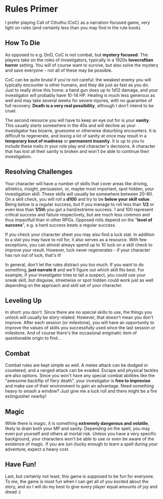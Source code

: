 # Rules Primer
I prefer playing Call of Cthulhu (CoC) as a narration-focused game, very light on rules (and certainly less than you may find in the rule book). 

## How To Die
As opposed to e.g. DnD, CoC is not combat, but **mystery focused**. The players take on the roles of investigators, typically in a 1920s **lovecraftian horror** setting. You will of course want to survive, but also solve the mystery and save everyone - not all of these may be possible.  

CoC can be quite brutal if you're not careful: the weakest enemy you will typically encounter is other humans, and they die just as fast as you do. Just to really drive this home: a hand gun does up to 1d12 damage, and your investigator will probably have 10-14 HP. Healing is much less generous as well and may take several weeks for severe injuries, with no guarantee of full recovery. **Death is a very real possibility**, although I don't intend to be cruel. 

The second resource you will have to keep an eye out for is your **sanity**. This usually starts somewhere in the 40s and will decline as your investigator has bizarre, gruesome or otherwise disturbing encounters. It is difficult to regenerate, and losing a lot of sanity at once may result in a **temporary bout of madness** or **permanent insanity**. It is up to you to include these traits in your role play and character's decisions. A character that has lost all their sanity is broken and won't be able to continue their investigation. 

## Resolving Challenges
Your character will have a number of skills that cover areas like driving, athletics, insight, persuasion, or, maybe most important, spot hidden, your investigation skill. These skills will usually be somewhere between 20-80. On a skill check, you will roll a **d100** and try to be **below your skill value**. Being below is a regular success, but if you manage to roll less than **1/2** or even less than **1/5th** you got a hard/extreme success. 1 and 100 represent critical success and failure respectively, but are much less common and thus impactfull than in other RPGs. Opposed rolls depend on the "**level of success**", e.g. a hard success beats a regular success.

If you check your character sheet you may also find a luck stat. In addition to a stat you may have to roll for, it also serves as a resource. With few exceptions, you can almost always spend up to 10 luck on a skill check to improve your result. However, luck never regenerates - if your character has run out of luck, that's it! 

In general, don't let the rules distract you too much. If you want to do something, **just narrate it** and we'll figure out which skill fits best. For example, if your investigator tries to tail a suspect, you could use your sneak skill, but disguise, streetwise or spot hidden could work just as well depending on the approach and skill set of your character. 

## Leveling Up
In short: you don't. Since there are no special skills to use, the things you unlock will usually be story related. However, that doesn't mean you don't improve. After each session (or milestone), you will have an opportunity to improve the values of skills you successfully used since the last session or milestone. And of course there's the occasional enigmatic item of questionable origin to find... 

## Combat
Combat rules are kept simple as well. A melee attack can be dodged or countered, and a ranged attack can be evaded. Escape and physical tackles are also options. Since you won't have any special combat abilities like the "awesome backflip of fiery death", your investigator is **free to improvise** and make use of their environment to gain an advantage. Need something heavy to smash a window? Just give me a luck roll and there might be a fire extinguisher nearby!

## Magic
While there is magic, it is something **extremely dangerous and volatile**, likely to drain both your MP and sanity. Depending on the spell, you may even put yourself and others at mortal risk. Unless you have a very specific background, your characters won't be able to use or even be aware of the existence of magic. If you are (un-)lucky enough to learn a spell during your adventure, expect a heavy cost. 

## Have Fun! 
Last, but certainly not least, this game is supposed to be fun for everyone. To me, the game is most fun when I can get all of you excited about the story, and so I will do my best to give every player equal amounts of joy and dread :) 

